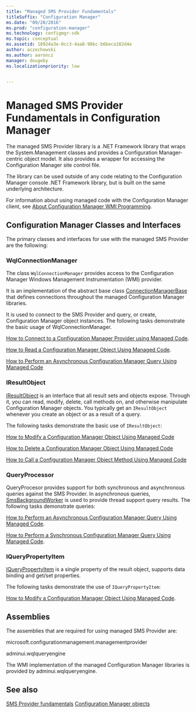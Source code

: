 ```yaml
---
title: "Managed SMS Provider Fundamentals"
titleSuffix: "Configuration Manager"
ms.date: "09/20/2016"
ms.prod: "configuration-manager"
ms.technology: configmgr-sdk
ms.topic: conceptual
ms.assetid: 18924a3e-0cc3-4aa8-98bc-b6beca182d4e
author: aczechowski
ms.author: aaroncz
manager: dougebyms.localizationpriority: low


---
```

# Managed SMS Provider Fundamentals in Configuration Manager
The managed SMS Provider library is a .NET Framework library that wraps the System.Management classes and provides a Configuration Manager-centric object model. It also provides a wrapper for accessing the Configuration Manager site control file.  

 The library can be used outside of any code relating to the Configuration Manager console .NET Framework library, but is built on the same underlying architecture.  

 For information about using managed code with the Configuration Manager client, see [About Configuration Manager WMI Programming](../../../develop/core/clients/programming/about-configuration-manager-wmi-programming.md).  

## Configuration Manager Classes and Interfaces  
 The primary classes and interfaces for use with the managed SMS Provider are the following:  

### WqlConnectionManager  
 The class `WqlConnectionManager` provides access to the Configuration Manager Windows Management Instrumentation (WMI) provider.  

 It is an implementation of the abstract base class [ConnectionManagerBase](/previous-versions/system-center/developer/cc147366(v=msdn.10)) that defines connections throughout the managed Configuration Manager libraries.  

 It is used to connect to the SMS Provider and query, or create, Configuration Manager object instances. The following tasks demonstrate the basic usage of WqlConnectionManager.  

 [How to Connect to a Configuration Manager Provider using Managed Code](../../../develop/core/understand/how-to-connect-to-an-sms-provider-by-using-managed-code.md).  

 [How to Read a Configuration Manager Object Using Managed Code](../../../develop/core/understand/how-to-read-a-configuration-manager-object-by-using-managed-code.md).  

 [How to Perform an Asynchronous Configuration Manager Query Using  Managed Code](../../../develop/core/understand/how-to-perform-an-asynchronous-query-by-using-managed-code.md)  

### IResultObject  
 [IResultObject](/previous-versions/system-center/developer/cc147376(v=msdn.10)) is an interface that all result sets and objects expose. Through it, you can read, modify, delete, call methods on, and otherwise manipulate Configuration Manager objects. You typically get an `IResultObject` whenever you create an object or as a result of a query.  

 The following tasks demonstrate the basic use of `IResultObject`:  

 [How to Modify a Configuration Manager Object Using Managed Code](../../../develop/core/understand/how-to-modify-a-configuration-manager-object-by-using-managed-code.md)  

 [How to Delete a Configuration Manager Object Using Managed Code](../../../develop/core/understand/how-to-delete-a-configuration-manager-object-by-using-managed-code.md)  

 [How to Call a Configuration Manager Object Method Using Managed Code](../../../develop/core/understand/how-to-call-a-configuration-manager-object-class-method-by-using-managed-code.md)  

### QueryProcessor  
 QueryProcesor provides support for both synchronous and asynchronous queries against the SMS Provider. In asynchronous queries, [SmsBackgroundWorker](/previous-versions/system-center/developer/cc147429(v=msdn.10)) is used to provide thread support query results. The following tasks demonstrate queries:  

 [How to Perform an Asynchronous Configuration Manager Query Using Managed Code](../../../develop/core/understand/how-to-perform-an-asynchronous-query-by-using-managed-code.md).  

 [How to Perform a Synchronous Configuration Manager Query Using  Managed Code](../../../develop/core/understand/how-to-perform-a-synchronous-configuration-manager-query-by-using-managed-code.md).  

### IQueryPropertyItem  
 [IQueryPropertyItem](/previous-versions/system-center/developer/cc147375(v=msdn.10)) is a single property of the result object, supports data binding and get/set properties.  

 The following tasks demonstrate the use of `IQueryPropertyItem`:  

 [How to Modify a Configuration Manager Object Using Managed Code](../../../develop/core/understand/how-to-modify-a-configuration-manager-object-by-using-managed-code.md).  

## Assemblies  
 The assemblies that are required for using managed SMS Provider are:  

 microsoft.configurationmanagement.managementprovider  

 adminui.wqlqueryengine  

 The WMI implementation of the managed Configuration Manager libraries is provided by adminui.wqlqueryengine.  

## See also

 [SMS Provider fundamentals](sms-provider-fundamentals.md)
 [Configuration Manager objects](configuration-manager-objects-overview.md)
